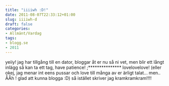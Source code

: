 ```yaml
---
title: "iiiiwh :D!"
date: 2011-08-07T22:33:12+01:00
slug: iiiiwh-d
draft: false
categories:
- Allmänt/Vardag
tags:
- blogg.se
- 2011
---
```

yeiiy! jag har tillgång till en dator, bloggar åt er nu så ni vet, men blir ett långt inlägg så kan ta ett tag, have patience! ;\*\*\*\*\*\*\*\*\*\*\*\*\*\*\* lovelovelove! (eller okej, jag menar int eens pussar och love till många av er ärligt talat... men.. ÅÅh ! glad att kunna blogga :D) så istället skriver jag kramkramkram!!!!